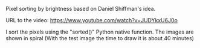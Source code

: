 Pixel sorting by brightness based on Daniel Shiffman's idea.

URL to the video: https://www.youtube.com/watch?v=JUDYkxU6J0o

I sort the pixels using the "sorted()" Python native function.
The images are shown in spiral (With the test image the time to draw it is about 40 minutes)